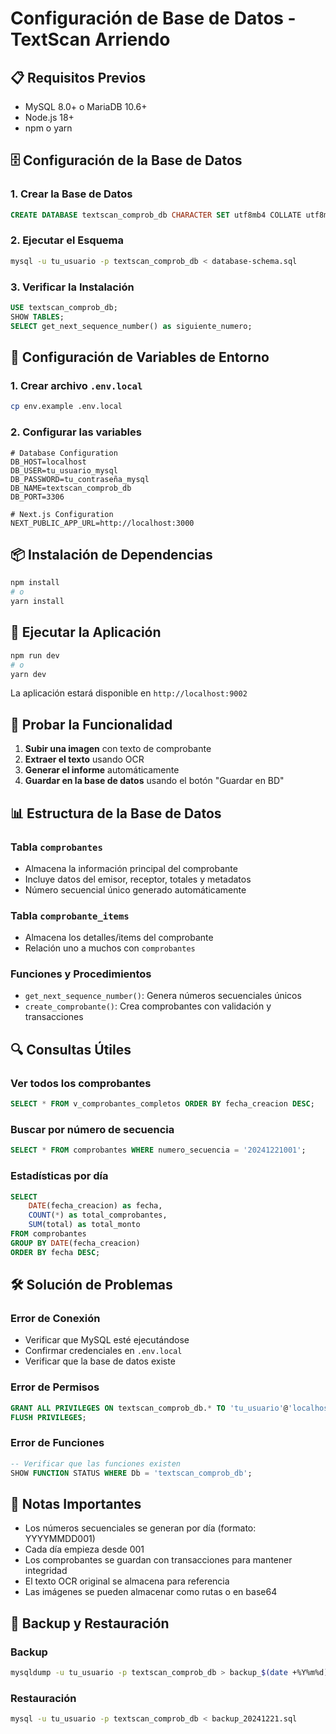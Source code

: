 # Configuración de Base de Datos - TextScan Arriendo

## 📋 Requisitos Previos

- MySQL 8.0+ o MariaDB 10.6+
- Node.js 18+
- npm o yarn

## 🗄️ Configuración de la Base de Datos

### 1. Crear la Base de Datos

```sql
CREATE DATABASE textscan_comprob_db CHARACTER SET utf8mb4 COLLATE utf8mb4_unicode_ci;
```

### 2. Ejecutar el Esquema

```bash
mysql -u tu_usuario -p textscan_comprob_db < database-schema.sql
```

### 3. Verificar la Instalación

```sql
USE textscan_comprob_db;
SHOW TABLES;
SELECT get_next_sequence_number() as siguiente_numero;
```

## 🔧 Configuración de Variables de Entorno

### 1. Crear archivo `.env.local`

```bash
cp env.example .env.local
```

### 2. Configurar las variables

```env
# Database Configuration
DB_HOST=localhost
DB_USER=tu_usuario_mysql
DB_PASSWORD=tu_contraseña_mysql
DB_NAME=textscan_comprob_db
DB_PORT=3306

# Next.js Configuration
NEXT_PUBLIC_APP_URL=http://localhost:3000
```

## 📦 Instalación de Dependencias

```bash
npm install
# o
yarn install
```

## 🚀 Ejecutar la Aplicación

```bash
npm run dev
# o
yarn dev
```

La aplicación estará disponible en `http://localhost:9002`

## 🧪 Probar la Funcionalidad

1. **Subir una imagen** con texto de comprobante
2. **Extraer el texto** usando OCR
3. **Generar el informe** automáticamente
4. **Guardar en la base de datos** usando el botón "Guardar en BD"

## 📊 Estructura de la Base de Datos

### Tabla `comprobantes`
- Almacena la información principal del comprobante
- Incluye datos del emisor, receptor, totales y metadatos
- Número secuencial único generado automáticamente

### Tabla `comprobante_items`
- Almacena los detalles/items del comprobante
- Relación uno a muchos con `comprobantes`

### Funciones y Procedimientos
- `get_next_sequence_number()`: Genera números secuenciales únicos
- `create_comprobante()`: Crea comprobantes con validación y transacciones

## 🔍 Consultas Útiles

### Ver todos los comprobantes
```sql
SELECT * FROM v_comprobantes_completos ORDER BY fecha_creacion DESC;
```

### Buscar por número de secuencia
```sql
SELECT * FROM comprobantes WHERE numero_secuencia = '20241221001';
```

### Estadísticas por día
```sql
SELECT 
    DATE(fecha_creacion) as fecha,
    COUNT(*) as total_comprobantes,
    SUM(total) as total_monto
FROM comprobantes 
GROUP BY DATE(fecha_creacion)
ORDER BY fecha DESC;
```

## 🛠️ Solución de Problemas

### Error de Conexión
- Verificar que MySQL esté ejecutándose
- Confirmar credenciales en `.env.local`
- Verificar que la base de datos existe

### Error de Permisos
```sql
GRANT ALL PRIVILEGES ON textscan_comprob_db.* TO 'tu_usuario'@'localhost';
FLUSH PRIVILEGES;
```

### Error de Funciones
```sql
-- Verificar que las funciones existen
SHOW FUNCTION STATUS WHERE Db = 'textscan_comprob_db';
```

## 📝 Notas Importantes

- Los números secuenciales se generan por día (formato: YYYYMMDD001)
- Cada día empieza desde 001
- Los comprobantes se guardan con transacciones para mantener integridad
- El texto OCR original se almacena para referencia
- Las imágenes se pueden almacenar como rutas o en base64

## 🔄 Backup y Restauración

### Backup
```bash
mysqldump -u tu_usuario -p textscan_comprob_db > backup_$(date +%Y%m%d).sql
```

### Restauración
```bash
mysql -u tu_usuario -p textscan_comprob_db < backup_20241221.sql
```
